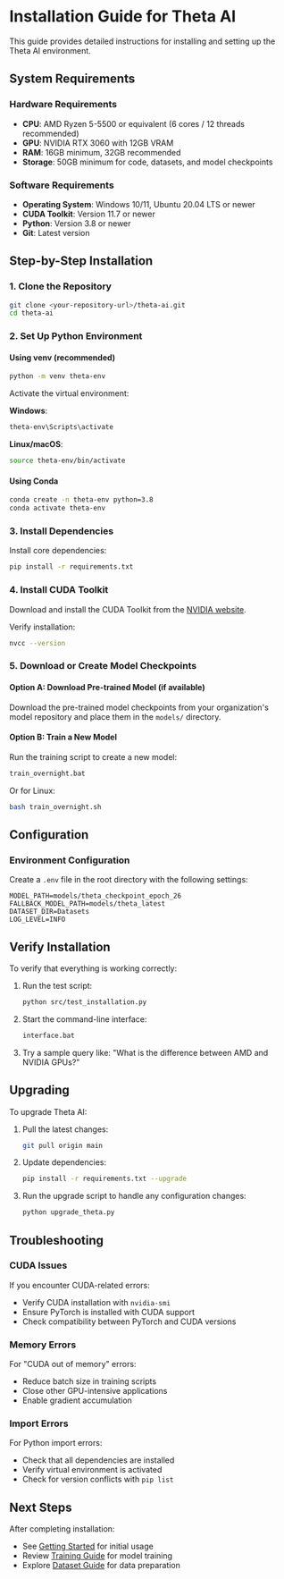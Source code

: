 # Installation Guide for Theta AI

This guide provides detailed instructions for installing and setting up the Theta AI environment.

## System Requirements

### Hardware Requirements

- **CPU**: AMD Ryzen 5-5500 or equivalent (6 cores / 12 threads recommended)
- **GPU**: NVIDIA RTX 3060 with 12GB VRAM
- **RAM**: 16GB minimum, 32GB recommended
- **Storage**: 50GB minimum for code, datasets, and model checkpoints

### Software Requirements

- **Operating System**: Windows 10/11, Ubuntu 20.04 LTS or newer
- **CUDA Toolkit**: Version 11.7 or newer
- **Python**: Version 3.8 or newer
- **Git**: Latest version

## Step-by-Step Installation

### 1. Clone the Repository

```bash
git clone <your-repository-url>/theta-ai.git
cd theta-ai
```

### 2. Set Up Python Environment

#### Using venv (recommended)

```bash
python -m venv theta-env
```

Activate the virtual environment:

**Windows**:

```bash
theta-env\Scripts\activate
```

**Linux/macOS**:

```bash
source theta-env/bin/activate
```

#### Using Conda

```bash
conda create -n theta-env python=3.8
conda activate theta-env
```

### 3. Install Dependencies

Install core dependencies:

```bash
pip install -r requirements.txt
```

### 4. Install CUDA Toolkit

Download and install the CUDA Toolkit from the [NVIDIA website](https://developer.nvidia.com/cuda-downloads).

Verify installation:

```bash
nvcc --version
```

### 5. Download or Create Model Checkpoints

#### Option A: Download Pre-trained Model (if available)

Download the pre-trained model checkpoints from your organization's model repository and place them in the `models/` directory.

#### Option B: Train a New Model

Run the training script to create a new model:

```bash
train_overnight.bat
```

Or for Linux:

```bash
bash train_overnight.sh
```

## Configuration

### Environment Configuration

Create a `.env` file in the root directory with the following settings:

```env
MODEL_PATH=models/theta_checkpoint_epoch_26
FALLBACK_MODEL_PATH=models/theta_latest
DATASET_DIR=Datasets
LOG_LEVEL=INFO
```

## Verify Installation

To verify that everything is working correctly:

1. Run the test script:

   ```bash
   python src/test_installation.py
   ```

2. Start the command-line interface:

   ```bash
   interface.bat
   ```

3. Try a sample query like: "What is the difference between AMD and NVIDIA GPUs?"

## Upgrading

To upgrade Theta AI:

1. Pull the latest changes:

   ```bash
   git pull origin main
   ```

2. Update dependencies:

   ```bash
   pip install -r requirements.txt --upgrade
   ```

3. Run the upgrade script to handle any configuration changes:

   ```bash
   python upgrade_theta.py
   ```

## Troubleshooting

### CUDA Issues

If you encounter CUDA-related errors:

- Verify CUDA installation with `nvidia-smi`
- Ensure PyTorch is installed with CUDA support
- Check compatibility between PyTorch and CUDA versions

### Memory Errors

For "CUDA out of memory" errors:

- Reduce batch size in training scripts
- Close other GPU-intensive applications
- Enable gradient accumulation

### Import Errors

For Python import errors:

- Check that all dependencies are installed
- Verify virtual environment is activated
- Check for version conflicts with `pip list`

## Next Steps

After completing installation:

- See [Getting Started](./getting_started.md) for initial usage
- Review [Training Guide](./training_guide.md) for model training
- Explore [Dataset Guide](./dataset_guide.md) for data preparation
